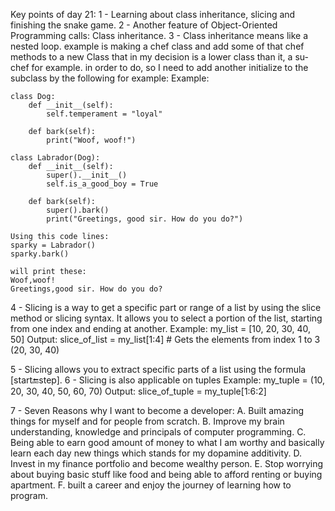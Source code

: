 Key points of day 21:
1 - Learning about class inheritance, slicing and finishing the snake game.
2 - Another feature of Object-Oriented Programming calls: Class inheritance.
3 - Class inheritance means like a nested loop. 
    example is making a chef class and add some of that chef methods to a new Class that in my decision is a lower class than it, a su-chef for example.
    in order to do, so I need to add another initialize to the subclass by the following for example:
    Example:

    class Dog:
        def __init__(self):
            self.temperament = "loyal"
     
        def bark(self):
            print("Woof, woof!")
     
    class Labrador(Dog):
        def __init__(self):
            super().__init__()
            self.is_a_good_boy = True
     
        def bark(self):
            super().bark()
            print("Greetings, good sir. How do you do?")

    Using this code lines:
    sparky = Labrador()
    sparky.bark()
    
    will print these:
    Woof,woof!
    Greetings,good sir. How do you do?

4 - Slicing is a way to get a specific part or range of a list by using the slice method or slicing syntax. It allows you to select a portion of the list, starting from one index and ending at another.
    Example:
    my_list = [10, 20, 30, 40, 50]
    Output:
    slice_of_list = my_list[1:4]  # Gets the elements from index 1 to 3 (20, 30, 40)
    
5 - Slicing allows you to extract specific parts of a list using the formula [start:end:step].
6 - Slicing is also applicable on tuples
    Example:
    my_tuple = (10, 20, 30, 40, 50, 60, 70)
    Output:
    slice_of_tuple = my_tuple[1:6:2]

7 - Seven Reasons why I want to become a developer:
    A. Built amazing things for myself and for people from scratch.
    B. Improve my brain understanding, knowledge and principals of computer programming.
    C. Being able to earn good amount of money to what I am worthy and basically learn each day new things  which stands for my dopamine additivity.
    D. Invest in my finance portfolio and become wealthy person.
    E. Stop worrying about buying basic stuff like food and being able to afford renting or buying apartment.
    F. built a career and enjoy the journey of learning how to program.